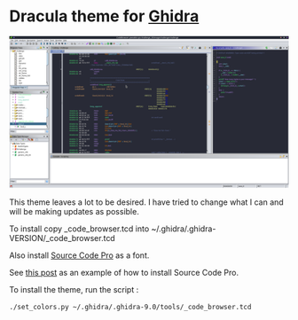 Dracula theme for [Ghidra](https://github.com/NationalSecurityAgency/ghidra)
==============================================================================

![dracula_ghidra](/screenshot.png?raw=true)


This theme leaves a lot to be desired. I have tried to change what I can and will be making updates as possible.

To install copy _code_browser.tcd into ~/.ghidra/.ghidra-VERSION/_code_browser.tcd

Also install [Source Code Pro](https://github.com/adobe-fonts/source-code-pro) as a font.

See [this post](https://gist.github.com/enzinier/8d00d3f37d2e23985dcfa65662d163fa) as an example of how to install Source Code Pro.


To install the theme, run the script :

    ./set_colors.py ~/.ghidra/.ghidra-9.0/tools/_code_browser.tcd
